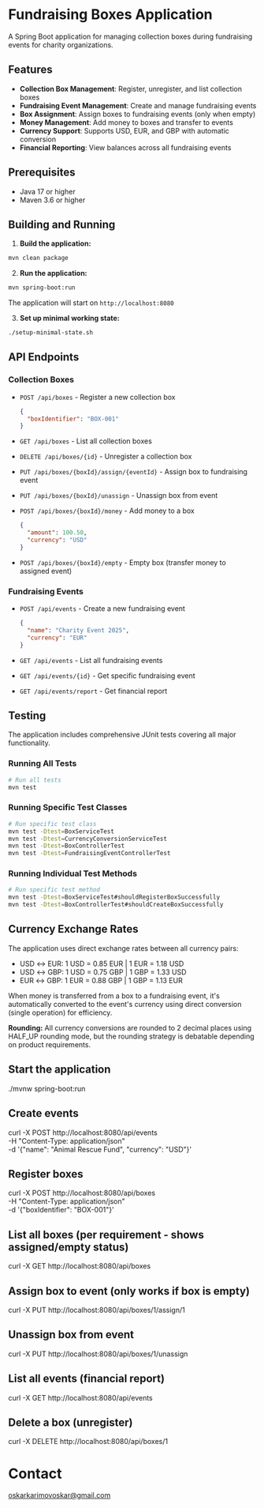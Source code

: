 # Fundraising Boxes Application

A Spring Boot application for managing collection boxes during fundraising events for charity organizations.

## Features

- **Collection Box Management**: Register, unregister, and list collection boxes
- **Fundraising Event Management**: Create and manage fundraising events
- **Box Assignment**: Assign boxes to fundraising events (only when empty)
- **Money Management**: Add money to boxes and transfer to events
- **Currency Support**: Supports USD, EUR, and GBP with automatic conversion
- **Financial Reporting**: View balances across all fundraising events

## Prerequisites

- Java 17 or higher
- Maven 3.6 or higher

## Building and Running

1. **Build the application:**
```bash
mvn clean package
```

2. **Run the application:**
```bash
mvn spring-boot:run
```

The application will start on `http://localhost:8080`

3. **Set up minimal working state:**
```bash
./setup-minimal-state.sh
```

## API Endpoints

### Collection Boxes

- `POST /api/boxes` - Register a new collection box
  ```json
  {
    "boxIdentifier": "BOX-001"
  }
  ```

- `GET /api/boxes` - List all collection boxes
- `DELETE /api/boxes/{id}` - Unregister a collection box
- `PUT /api/boxes/{boxId}/assign/{eventId}` - Assign box to fundraising event
- `PUT /api/boxes/{boxId}/unassign` - Unassign box from event
- `POST /api/boxes/{boxId}/money` - Add money to a box
  ```json
  {
    "amount": 100.50,
    "currency": "USD"
  }
  ```
- `POST /api/boxes/{boxId}/empty` - Empty box (transfer money to assigned event)

### Fundraising Events

- `POST /api/events` - Create a new fundraising event
  ```json
  {
    "name": "Charity Event 2025",
    "currency": "EUR"
  }
  ```

- `GET /api/events` - List all fundraising events
- `GET /api/events/{id}` - Get specific fundraising event
- `GET /api/events/report` - Get financial report

## Testing

The application includes comprehensive JUnit tests covering all major functionality.

### Running All Tests
```bash
# Run all tests
mvn test

```

### Running Specific Test Classes
```bash
# Run specific test class
mvn test -Dtest=BoxServiceTest
mvn test -Dtest=CurrencyConversionServiceTest
mvn test -Dtest=BoxControllerTest
mvn test -Dtest=FundraisingEventControllerTest
```

### Running Individual Test Methods
```bash
# Run specific test method
mvn test -Dtest=BoxServiceTest#shouldRegisterBoxSuccessfully
mvn test -Dtest=BoxControllerTest#shouldCreateBoxSuccessfully
```

## Currency Exchange Rates

The application uses direct exchange rates between all currency pairs:
- USD ↔ EUR: 1 USD = 0.85 EUR | 1 EUR = 1.18 USD
- USD ↔ GBP: 1 USD = 0.75 GBP | 1 GBP = 1.33 USD  
- EUR ↔ GBP: 1 EUR = 0.88 GBP | 1 GBP = 1.13 EUR

When money is transferred from a box to a fundraising event, it's automatically converted to the event's currency using direct conversion (single operation) for efficiency.

**Rounding:** All currency conversions are rounded to 2 decimal places using HALF_UP rounding mode, but the rounding strategy is debatable depending on product requirements.

## Start the application
./mvnw spring-boot:run

## Create events
curl -X POST http://localhost:8080/api/events \
  -H "Content-Type: application/json" \
  -d '{"name": "Animal Rescue Fund", "currency": "USD"}'

## Register boxes  
curl -X POST http://localhost:8080/api/boxes \
  -H "Content-Type: application/json" \
  -d '{"boxIdentifier": "BOX-001"}'

## List all boxes (per requirement - shows assigned/empty status)
curl -X GET http://localhost:8080/api/boxes

## Assign box to event (only works if box is empty)
curl -X PUT http://localhost:8080/api/boxes/1/assign/1

## Unassign box from event
curl -X PUT http://localhost:8080/api/boxes/1/unassign

## List all events (financial report)
curl -X GET http://localhost:8080/api/events

## Delete a box (unregister)
curl -X DELETE http://localhost:8080/api/boxes/1

# Contact
oskarkarimovoskar@gmail.com
